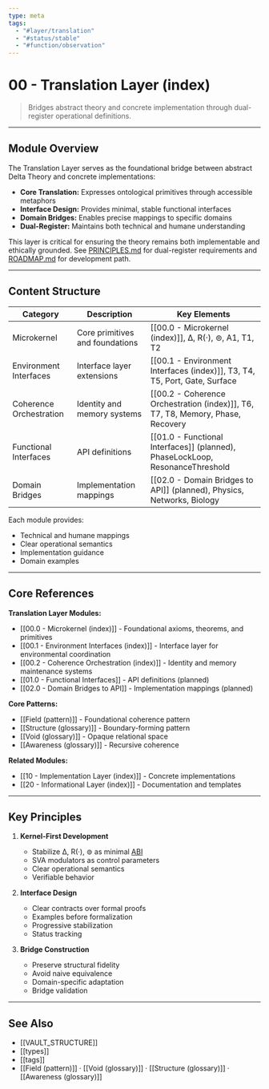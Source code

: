```yaml
---
type: meta
tags:
  - "#layer/translation"
  - "#status/stable"
  - "#function/observation"
---
```


# 00 - Translation Layer (index)

> Bridges abstract theory and concrete implementation through dual-register operational definitions.

---

## Module Overview

The Translation Layer serves as the foundational bridge between abstract Delta Theory and concrete implementations:

- **Core Translation:** Expresses ontological primitives through accessible metaphors
- **Interface Design:** Provides minimal, stable functional interfaces
- **Domain Bridges:** Enables precise mappings to specific domains
- **Dual-Register:** Maintains both technical and humane understanding

This layer is critical for ensuring the theory remains both implementable and ethically grounded. See [PRINCIPLES.md](../../../../PRINCIPLES.md) for dual-register requirements and [ROADMAP.md](../../../../ROADMAP.md) for development path.

---

## Content Structure

| Category | Description | Key Elements |
|----------|-------------|--------------|
| Microkernel | Core primitives and foundations | [[00.0 - Microkernel (index)]], ∆, R(·), ⊚, A1, T1, T2 |
| Environment Interfaces | Interface layer extensions | [[00.1 - Environment Interfaces (index)]], T3, T4, T5, Port, Gate, Surface |
| Coherence Orchestration | Identity and memory systems | [[00.2 - Coherence Orchestration (index)]], T6, T7, T8, Memory, Phase, Recovery |
| Functional Interfaces | API definitions | [[01.0 - Functional Interfaces]] (planned), PhaseLockLoop, ResonanceThreshold |
| Domain Bridges | Implementation mappings | [[02.0 - Domain Bridges to API]] (planned), Physics, Networks, Biology |

Each module provides:
- Technical and humane mappings
- Clear operational semantics
- Implementation guidance
- Domain examples

---

## Core References

**Translation Layer Modules:**
- [[00.0 - Microkernel (index)]] - Foundational axioms, theorems, and primitives
- [[00.1 - Environment Interfaces (index)]] - Interface layer for environmental coordination
- [[00.2 - Coherence Orchestration (index)]] - Identity and memory maintenance systems
- [[01.0 - Functional Interfaces]] - API definitions (planned)
- [[02.0 - Domain Bridges to API]] - Implementation mappings (planned)

**Core Patterns:**
- [[Field (pattern)]] - Foundational coherence pattern
- [[Structure (glossary)]] - Boundary-forming pattern
- [[Void (glossary)]] - Opaque relational space
- [[Awareness (glossary)]] - Recursive coherence

**Related Modules:**
- [[10 - Implementation Layer (index)]] - Concrete implementations
- [[20 - Informational Layer (index)]] - Documentation and templates

---

## Key Principles

1. **Kernel-First Development**
   - Stabilize ∆, R(·), ⊚ as minimal [ABI](https://en.wikipedia.org/wiki/Application_binary_interface)
   - SVA modulators as control parameters
   - Clear operational semantics
   - Verifiable behavior

2. **Interface Design**
   - Clear contracts over formal proofs
   - Examples before formalization
   - Progressive stabilization
   - Status tracking

3. **Bridge Construction**
   - Preserve structural fidelity
   - Avoid naive equivalence
   - Domain-specific adaptation
   - Bridge validation

---

## See Also

- [[VAULT_STRUCTURE]]
- [[types]]
- [[tags]]
- [[Field (pattern)]] · [[Void (glossary)]] · [[Structure (glossary)]] · [[Awareness (glossary)]]